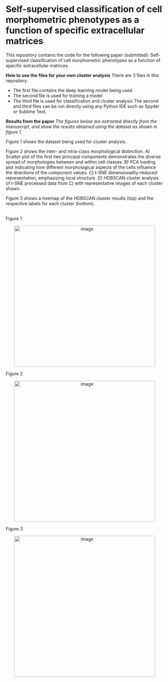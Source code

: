 # Self-supervised classification of cell morphometric phenotypes as a function of specific extracellular matrices
This repository contains the code for the following paper (submitted): Self-supervised classification of cell morphometric phenotypes as a function of specific extracellular matrices.

**How to use the files for your own cluster analysis**
There are 3 files in this repository:<br />
- The first file contains the deep learning model being used
- The second file is used for training a model
- The third file is used for classification and cluster analysis
The second and third files can be run directly using any Python IDE such as Spyder or Sublime Text. 

**Results from the paper**
*The figures below are extracted directly from the manuscript, and show the results obtained using the dataset as shown in figure 1.*<br />

Figure 1 shows the dataset being used for cluster analysis.<br />

Figure 2 shows the inter- and intra-class morphological distinction.  A) Scatter plot of the first two principal components demonstrates the diverse spread of morphologies between and within cell classes. B) PCA loading plot indicating how different morphological aspects of the cells influence the directions of the component values. C) t-SNE dimensionality-reduced representation, emphasizing local structure. D) HDBSCAN cluster analysis of t-SNE processed data from C) with representative images of each cluster shown.<br />

Figure 3 shows a treemap of the HDBSCAN cluster results (top) and the respective labels for each cluster (bottom).<br /><br />

Figure 1<br />
<p align="center">
<img width="451" alt="image" src="https://user-images.githubusercontent.com/56214779/179389766-295cf958-b4a5-4164-bbd2-48ad3776db63.png">
</p>

Figure 2<br />
<p align="center">
<img width="451" alt="image" src="https://user-images.githubusercontent.com/56214779/179389955-6b13aef1-4a73-4fdd-a398-a73ea86d8c54.png">
</p>

Figure 3<br />
<p align="center">
<img width="451" alt="image" src="https://user-images.githubusercontent.com/56214779/179389709-fb9ebe45-be69-4007-bb87-7a9d0c4c00e4.png">
</p>
